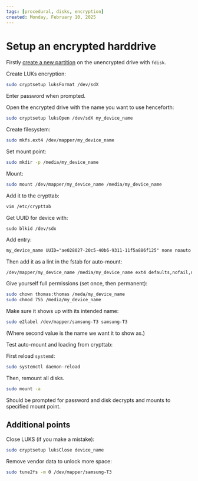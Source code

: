 ```yaml
---
tags: [procedural, disks, encryption]
created: Monday, February 10, 2025
---
```


# Setup an encrypted harddrive

Firstly [create a new partition](Creating_a_Linux_partition_table.md) on the
unencrypted drive with `fdisk`.

Create LUKs encryption:

```sh
sudo cryptsetup luksFormat /dev/sdX
```

Enter password when prompted.

Open the encrypted drive with the name you want to use henceforth:

```sh
sudo cryptsetup luksOpen /dev/sdX my_device_name
```

Create filesystem:

```sh
sudo mkfs.ext4 /dev/mapper/my_device_name
```

Set mount point:

```sh
sudo mkdir -p /media/my_device_name
```

Mount:

```sh
sudo mount /dev/mapper/my_device_name /media/my_device_name
```

Add it to the crypttab:

```sh
vim /etc/crypttab
```

Get UUID for device with:

```
sudo blkid /dev/sdx
```

Add entry:

```txt
my_device_name UUID="ae028027-20c5-40b6-9311-11f5a886f125" none noauto
```

Then add it as a lint in the fstab for auto-mount:

```sh
/dev/mapper/my_device_name /media/my_device_name ext4 defaults,nofail,noauto,user 0 2
```

Give yourself full permissions (set once, then permanent):

```sh
sudo chown thomas:thomas /meda/my_device_name
sudo chmod 755 /media/my_device_name
```

Make sure it shows up with its intended name:

```sh
sudo e2label /dev/mapper/samsung-T3 samsung-T3
```

(Where second value is the name we want it to show as.)

Test auto-mount and loading from crypttab:

First reload `systemd`:

```sh
sudo systemctl daemon-reload
```

Then, remount all disks.

```sh
sudo mount -a
```

Should be prompted for password and disk decrypts and mounts to specified mount
point.

## Additional points

Close LUKS (if you make a mistake):

```sh
sudo cryptsetup luksClose device_name

```

Remove vendor data to unlock more space:

```sh
sudo tune2fs -m 0 /dev/mapper/samsung-T3
```
